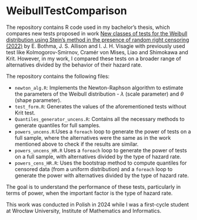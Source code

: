 
<!-- README.md is generated from README.Rmd. Please edit that file -->

# WeibullTestComparison

<!-- badges: start -->
<!-- badges: end -->

The repository contains R code used in my bachelor’s thesis, which
compares new tests proposed in work [New classes of tests for the
Weibull distribution using Stein’s method in the presence of random
right censoring
(2022)](https://link.springer.com/article/10.1007/s00180-021-01178-0) by
E. Bothma, J. S. Allison and I. J. H. Visagie with previously used test
like Kolmogorov-Smirnov, Cramér von Mises, Liao and Shimokawa and Krit.
However, in my work, I compared these tests on a broader range of
alternatives divided by the behavior of their hazard rate.

The repository contains the following files:

- `newton_alg.R`: Implements the Newton-Raphson algorithm to estimate
  the parameters of the Weibull distribution - $\lambda$ (scale
  parameter) and $\theta$ (shape parameter).
- `test_form.R`: Generates the values of the aforementioned tests
  without Krit test.
- `Quantiles_generator_uncens.R`: Contains all the necessary methods to
  generate quantiles for full samples.
- `powers_uncens.R`:Uses a `foreach` loop to generate the power of tests
  on a full sample, where the alternatives were the same as in the work
  mentioned above to check if the results are similar.
- `powers_uncens_HR.R` Uses a `foreach` loop to generate the power of
  tests on a full sample, with alternatives divided by the type of
  hazard rate.
- `powers_cens_HR.R`: Uses the bootstrap method to compute quantiles for
  censored data (from a uniform distribution) and a `foreach` loop to
  generate the power with alternatives divided by the type of hazard
  rate.

The goal is to understand the performance of these tests, particularly
in terms of power, when the important factor is the type of hazard rate.

This work was conducted in Polish in 2024 while I was a first-cycle
student at Wrocław University, Institute of Mathematics and Informatics.
